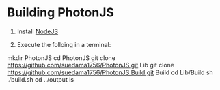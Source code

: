 Building PhotonJS
========


1.  Install [NodeJS](http://nodejs.org)

2.  Execute the folloing in a terminal:

mkdir PhotonJS
cd PhotonJS
git clone https://github.com/suedama1756/PhotonJS.git Lib
git clone https://github.com/suedama1756/PhotonJS.Build.git Build
cd Lib/Build
sh ./build.sh
cd ../output
ls